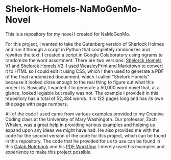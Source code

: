 # Shelork-Homels-NaMoGenMo-Novel
This is a repository for my novel I created for NaMoGenMo.

For this project, I wanted to take the Gutenberg version of Sherlock Holmes and run it through a script in Python that completely randomizes and rewrites the text. I created a script in Google Colaboratory using ngrams to randomize the word assortment. There are two versions: [Shelorck Homels V1](https://colab.research.google.com/drive/10FgbVzlBXolOUa2VQqTnKZZXFHLROSx1?usp=sharing) and [Shelorck Homels V2](https://colab.research.google.com/drive/1Jv9iA06Hxu3De3pAQp-mFp3k0TNyLBtI?usp=sharing). I used WeasleyPrint and Markdown to convert it to HTML so I could edit it using CSS, which I then used to generate a PDF of the final randomized docuement, which I called "Shelork Homels" because it looked close enough to the real thing to figure out what this project is. Basically, I wanted it to generate a 50,000 word novel that, at a glance, looked legiable but really was not. The example I provided in this repository has a total of 52,484 words. It is 122 pages long and has its own title page with page numbers. 

All of the code I used came from various examples provided to my Creative Coding class at the University of Mary Washingotn. Our professor, Zach Whalen, was a great help in providing various examples and helping us expand upon any ideas we might have had. He also provided me with the code for the second version of the code for this project, which can be found in this repository. The code that he provided for us to use can be found in this [Colab Notebook](https://colab.research.google.com/drive/1pPHK6vqYkV76yhGjs7vbD1An5oxX0w3M?usp=sharing) and his [PDF Workflow](https://colab.research.google.com/drive/1I_hBDpmN9b7GEoR7MpqZQ4eIuvxMCbxF?usp=sharing). I merely used his examples and experience to make this project possible.
